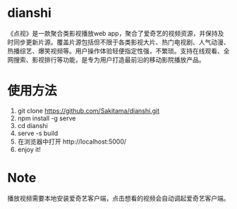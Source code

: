 # dianshi

《点视》是一款聚合类影视播放web app，聚合了爱奇艺的视频资源，并保持及时同步更新片源。覆盖片源包括但不限于各类影视大片、热门电视剧、人气动漫、热播综艺、爆笑视频等。用户操作体验轻便指定性强，不繁琐。支持在线观看、全网搜索、影视排行等功能，是专为用户打造最前沿的移动影院播放产品。

# 使用方法

1. git clone https://github.com/Sakitama/dianshi.git
1. npm install -g serve
1. cd dianshi
1. serve -s build
1. 在浏览器中打开 http://localhost:5000/
1. enjoy it!

# Note

播放视频需要本地安装爱奇艺客户端，点击想看的视频会自动调起爱奇艺客户端。